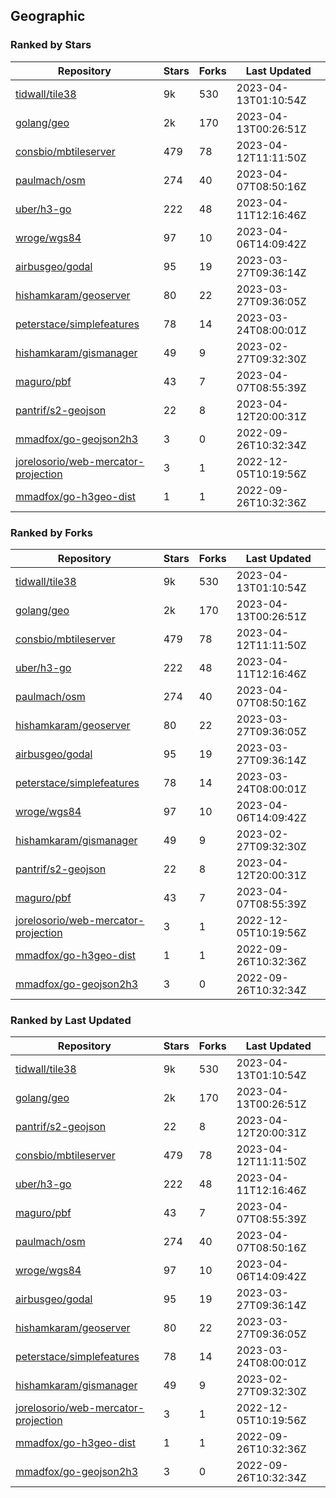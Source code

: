 ## Geographic

### Ranked by Stars

| Repository | Stars | Forks | Last Updated |
|------------|-------|-------|--------------|
| [tidwall/tile38](https://github.com/tidwall/tile38) | 9k | 530 | 2023-04-13T01:10:54Z |
| [golang/geo](https://github.com/golang/geo) | 2k | 170 | 2023-04-13T00:26:51Z |
| [consbio/mbtileserver](https://github.com/consbio/mbtileserver) | 479 | 78 | 2023-04-12T11:11:50Z |
| [paulmach/osm](https://github.com/paulmach/osm) | 274 | 40 | 2023-04-07T08:50:16Z |
| [uber/h3-go](https://github.com/uber/h3-go) | 222 | 48 | 2023-04-11T12:16:46Z |
| [wroge/wgs84](https://github.com/wroge/wgs84) | 97 | 10 | 2023-04-06T14:09:42Z |
| [airbusgeo/godal](https://github.com/airbusgeo/godal) | 95 | 19 | 2023-03-27T09:36:14Z |
| [hishamkaram/geoserver](https://github.com/hishamkaram/geoserver) | 80 | 22 | 2023-03-27T09:36:05Z |
| [peterstace/simplefeatures](https://github.com/peterstace/simplefeatures) | 78 | 14 | 2023-03-24T08:00:01Z |
| [hishamkaram/gismanager](https://github.com/hishamkaram/gismanager) | 49 | 9 | 2023-02-27T09:32:30Z |
| [maguro/pbf](https://github.com/maguro/pbf) | 43 | 7 | 2023-04-07T08:55:39Z |
| [pantrif/s2-geojson](https://github.com/pantrif/s2-geojson) | 22 | 8 | 2023-04-12T20:00:31Z |
| [mmadfox/go-geojson2h3](https://github.com/mmadfox/go-geojson2h3) | 3 | 0 | 2022-09-26T10:32:34Z |
| [jorelosorio/web-mercator-projection](https://github.com/jorelosorio/web-mercator-projection) | 3 | 1 | 2022-12-05T10:19:56Z |
| [mmadfox/go-h3geo-dist](https://github.com/mmadfox/go-h3geo-dist) | 1 | 1 | 2022-09-26T10:32:36Z |

### Ranked by Forks

| Repository | Stars | Forks | Last Updated |
|------------|-------|-------|--------------|
| [tidwall/tile38](https://github.com/tidwall/tile38) | 9k | 530 | 2023-04-13T01:10:54Z |
| [golang/geo](https://github.com/golang/geo) | 2k | 170 | 2023-04-13T00:26:51Z |
| [consbio/mbtileserver](https://github.com/consbio/mbtileserver) | 479 | 78 | 2023-04-12T11:11:50Z |
| [uber/h3-go](https://github.com/uber/h3-go) | 222 | 48 | 2023-04-11T12:16:46Z |
| [paulmach/osm](https://github.com/paulmach/osm) | 274 | 40 | 2023-04-07T08:50:16Z |
| [hishamkaram/geoserver](https://github.com/hishamkaram/geoserver) | 80 | 22 | 2023-03-27T09:36:05Z |
| [airbusgeo/godal](https://github.com/airbusgeo/godal) | 95 | 19 | 2023-03-27T09:36:14Z |
| [peterstace/simplefeatures](https://github.com/peterstace/simplefeatures) | 78 | 14 | 2023-03-24T08:00:01Z |
| [wroge/wgs84](https://github.com/wroge/wgs84) | 97 | 10 | 2023-04-06T14:09:42Z |
| [hishamkaram/gismanager](https://github.com/hishamkaram/gismanager) | 49 | 9 | 2023-02-27T09:32:30Z |
| [pantrif/s2-geojson](https://github.com/pantrif/s2-geojson) | 22 | 8 | 2023-04-12T20:00:31Z |
| [maguro/pbf](https://github.com/maguro/pbf) | 43 | 7 | 2023-04-07T08:55:39Z |
| [jorelosorio/web-mercator-projection](https://github.com/jorelosorio/web-mercator-projection) | 3 | 1 | 2022-12-05T10:19:56Z |
| [mmadfox/go-h3geo-dist](https://github.com/mmadfox/go-h3geo-dist) | 1 | 1 | 2022-09-26T10:32:36Z |
| [mmadfox/go-geojson2h3](https://github.com/mmadfox/go-geojson2h3) | 3 | 0 | 2022-09-26T10:32:34Z |

### Ranked by Last Updated

| Repository | Stars | Forks | Last Updated |
|------------|-------|-------|--------------|
| [tidwall/tile38](https://github.com/tidwall/tile38) | 9k | 530 | 2023-04-13T01:10:54Z |
| [golang/geo](https://github.com/golang/geo) | 2k | 170 | 2023-04-13T00:26:51Z |
| [pantrif/s2-geojson](https://github.com/pantrif/s2-geojson) | 22 | 8 | 2023-04-12T20:00:31Z |
| [consbio/mbtileserver](https://github.com/consbio/mbtileserver) | 479 | 78 | 2023-04-12T11:11:50Z |
| [uber/h3-go](https://github.com/uber/h3-go) | 222 | 48 | 2023-04-11T12:16:46Z |
| [maguro/pbf](https://github.com/maguro/pbf) | 43 | 7 | 2023-04-07T08:55:39Z |
| [paulmach/osm](https://github.com/paulmach/osm) | 274 | 40 | 2023-04-07T08:50:16Z |
| [wroge/wgs84](https://github.com/wroge/wgs84) | 97 | 10 | 2023-04-06T14:09:42Z |
| [airbusgeo/godal](https://github.com/airbusgeo/godal) | 95 | 19 | 2023-03-27T09:36:14Z |
| [hishamkaram/geoserver](https://github.com/hishamkaram/geoserver) | 80 | 22 | 2023-03-27T09:36:05Z |
| [peterstace/simplefeatures](https://github.com/peterstace/simplefeatures) | 78 | 14 | 2023-03-24T08:00:01Z |
| [hishamkaram/gismanager](https://github.com/hishamkaram/gismanager) | 49 | 9 | 2023-02-27T09:32:30Z |
| [jorelosorio/web-mercator-projection](https://github.com/jorelosorio/web-mercator-projection) | 3 | 1 | 2022-12-05T10:19:56Z |
| [mmadfox/go-h3geo-dist](https://github.com/mmadfox/go-h3geo-dist) | 1 | 1 | 2022-09-26T10:32:36Z |
| [mmadfox/go-geojson2h3](https://github.com/mmadfox/go-geojson2h3) | 3 | 0 | 2022-09-26T10:32:34Z |

